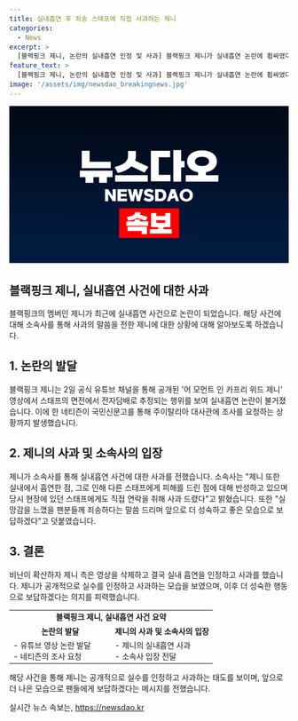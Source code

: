 ```yaml
---
title: 실내흡연 후 죄송 스태프에 직접 사과하는 제니
categories:
  - News
excerpt: >
  [블랙핑크 제니, 논란의 실내흡연 인정 및 사과] 블랙핑크 제니가 실내흡연 논란에 휩싸였다. 소속사는 제니의 행동에 불편을 느끼신 분들께 진심으로 사과한다고 밝히고, 제니 역시 사과문을 통해 실내 흡연으로 다른 스태프에게 피해를 준 점에 대해 반성하며 팬들에게 죄송하다는 말을 전했다. 또한 한 네티즌은 해당 사건으로 인해 주이탈리아 대사관에 조사를 요청했다. 이에 제니 측은 영상 삭제 후 사과문을 발표하며 논란을 수습하고 있다.
feature_text: >
  [블랙핑크 제니, 논란의 실내흡연 인정 및 사과] 블랙핑크 제니가 실내흡연 논란에 휩싸였다. 소속사는 제니의 행동에 불편을 느끼신 분들께 진심으로 사과한다고 밝히고, 제니 역시 사과문을 통해 실내 흡연으로 다른 스태프에게 피해를 준 점에 대해 반성하며 팬들에게 죄송하다는 말을 전했다. 또한 한 네티즌은 해당 사건으로 인해 주이탈리아 대사관에 조사를 요청했다. 이에 제니 측은 영상 삭제 후 사과문을 발표하며 논란을 수습하고 있다.
image: '/assets/img/newsdao_breakingnews.jpg'
---
```


<p><img src="/assets/img/newsdao_breakingnews.jpg" alt="firstkoreanews 속보" /></p>

<h2>블랙핑크 제니, 실내흡연 사건에 대한 사과</h2>

<p data-ke-size="size16">블랙핑크의 멤버인 제니가 최근에 실내흡연 사건으로 논란이 되었습니다. 해당 사건에 대해 소속사를 통해 사과의 말씀을 전한 제니에 대한 상황에 대해 알아보도록 하겠습니다.</p>

<h2 data-ke-size="size26">1. 논란의 발달</h2>

<p data-ke-size="size16">블랙핑크 제니는 2일 공식 유튜브 채널을 통해 공개된 '어 모먼트 인 카프리 위드 제니' 영상에서 스태프의 면전에서 전자담배로 추정되는 행위를 보여 실내흡연 논란이 불거졌습니다. 이에 한 네티즌이 국민신문고를 통해 주이탈리아 대사관에 조사를 요청하는 상황까지 발생했습니다.</p>

<h2 data-ke-size="size26">2. 제니의 사과 및 소속사의 입장</h2>

<p data-ke-size="size16">제니가 소속사를 통해 실내흡연 사건에 대한 사과를 전했습니다. 소속사는 "제니 또한 실내에서 흡연한 점, 그로 인해 다른 스태프에게 피해를 드린 점에 대해 반성하고 있으며 당시 현장에 있던 스태프에게도 직접 연락을 취해 사과 드렸다"고 밝혔습니다. 또한 "실망감을 느꼈을 팬분들께 죄송하다는 말씀 드리며 앞으로 더 성숙하고 좋은 모습으로 보답하겠다"고 덧붙였습니다.</p>

<h2 data-ke-size="size26">3. 결론</h2>

<p data-ke-size="size16">비난이 확산하자 제니 측은 영상을 삭제하고 결국 실내 흡연을 인정하고 사과를 했습니다. 제니가 공개적으로 실수를 인정하고 사과하는 모습을 보였으며, 이후 더 성숙한 행동으로 보답하겠다는 의지를 피력했습니다.</p>

<table>
<tbody>
<tr>
<td style="text-align: center;" colspan="2"><b>블랙핑크 제니, 실내흡연 사건 요약</b></td>
</tr>
<tr>
<td style="text-align: center; height: 17px;"><b>논란의 발달</b></td>
<td style="text-align: center; height: 17px;"><b>제니의 사과 및 소속사의 입장</b></td>
</tr>
<tr>
<td style="text-align: left; width: 50%; height: 17px;">- 유튜브 영상 논란 발달<br>- 네티즌의 조사 요청</td>
<td style="text-align: left; width: 50%; height: 17px;">- 제니의 실내흡연 사과<br>- 소속사 입장 전달</td>
</tr>
</tbody>
</table>

<p data-ke-size="size16">해당 사건을 통해 제니는 공개적으로 실수를 인정하고 사과하는 태도를 보이며, 앞으로 더 나은 모습으로 팬들에게 보답하겠다는 메시지를 전했습니다.</p>
실시간 뉴스 속보는, <a href="https://newsdao.kr" rel="dofollow">https://newsdao.kr</a>


